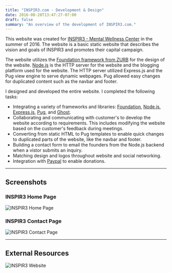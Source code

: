 ```yaml
---
title: "INSPIR3.com - Development & Design"
date: 2016-08-28T13:47:27-07:00
draft: false
summary: "An overview of the development of INSPIR3.com."
---
```


This website was created for [INSPIR3 - Mental Wellness Center](https://www.inspir3.com) in the summer of 2016. The website is a basic static website that describes the vision and goals of INSPIR3 and promotes their capital campaign.

The website utilizes the [Foundation framework from ZURB](https://foundation.zurb.com) for the design of the website. [Node.js](https://nodejs.org/en/) is the HTTP server for the website and the blogging platform used for the website. The HTTP server utilized Express.js and the Pug view engine to serve dynamic webpages. Pug allowed easy changes for duplicated content such as the navbar and footer.

I designed and developed the entire website. I completed the following tasks:

* Integrating a variety of frameworks and libraries: [Foundation](https://foundation.zurb.com), [Node.js](https://nodejs.org/en/), [Express.js](http://expressjs.com), [Pug](https://pugjs.org/api/getting-started.html), and [Ghost](https://ghost.org/developers/).
* Collaborating and communicating with customer's to develop the website according to requirements. This includes modifying the website based on the customer's feedback during meetings.
* Converting from static HTML to Pug templates to enable quick changes to duplicated parts of the website, like the navbar and footer.
* Building a contact form to email the founders from the Node.js backend when a vistor submits an inquiry.
* Matching design and logos throughout website and social networking.
* Integration with [Paypal](https://developer.paypal.com) to enable donations.

---
## Screenshots

### INSPIR3 Home Page

![INSPIR3 Home Page](/static/img/inspir3/inspir3-base-screenshot.png)

### INSPIR3 Contact Page

![INSPIR3 Contact Page](/static/img/inspir3/inspir3-contact-screenshot.jpg)

---
## External Resources

![INSPIR3 Website](https://www.inspir3.com/)

